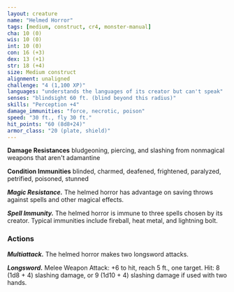 ```yaml
---
layout: creature
name: "Helmed Horror"
tags: [medium, construct, cr4, monster-manual]
cha: 10 (0)
wis: 10 (0)
int: 10 (0)
con: 16 (+3)
dex: 13 (+1)
str: 18 (+4)
size: Medium construct
alignment: unaligned
challenge: "4 (1,100 XP)"
languages: "understands the languages of its creator but can't speak"
senses: "blindsight 60 ft. (blind beyond this radius)"
skills: "Perception +4"
damage_immunities: "force, necrotic, poison"
speed: "30 ft., fly 30 ft."
hit_points: "60 (8d8+24)"
armor_class: "20 (plate, shield)"
---
```


**Damage Resistances** bludgeoning, piercing, and slashing from nonmagical weapons that aren't adamantine

**Condition Immunities** blinded, charmed, deafened, frightened, paralyzed, petrified, poisoned, stunned

***Magic Resistance.*** The helmed horror has advantage on saving throws against spells and other magical effects.

***Spell Immunity.*** The helmed horror is immune to three spells chosen by its creator. Typical immunities include fireball, heat metal, and lightning bolt.

### Actions

***Multiattack.*** The helmed horror makes two longsword attacks.

***Longsword.*** Melee Weapon Attack: +6 to hit, reach 5 ft., one target. Hit: 8 (1d8 + 4) slashing damage, or 9 (1d10 + 4) slashing damage if used with two hands.
